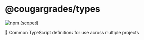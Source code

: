 # @cougargrades/types

[![npm (scoped)](https://img.shields.io/npm/v/@cougargrades/types)](https://www.npmjs.com/@cougargrades/types)

🔣 Common TypeScript definitions for use across multiple projects 